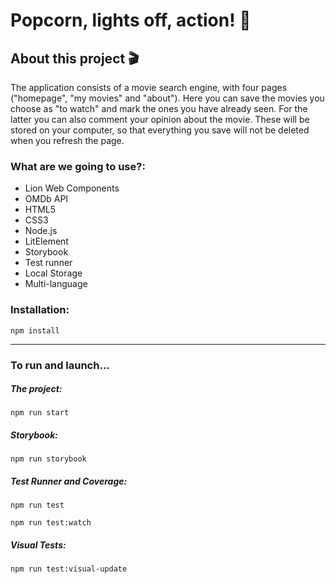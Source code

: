 # Popcorn, lights off, action! 🍿
## About this project 🎬

The application consists of a movie search engine, with four pages ("homepage", "my movies" and "about"). Here you can save the movies you choose as "to watch" and mark the ones you have already seen. For the latter you can also comment your opinion about the movie. These will be stored on your computer, so that everything you save will not be deleted when you refresh the page.

### What are we going to use?:
<ul>
  <li>Lion Web Components</li>
  <li>OMDb API</li>
  <li>HTML5</li>
  <li>CSS3</li>
  <li>Node.js</li>
  <li>LitElement</li>
  <li>Storybook</li>
  <li>Test runner</li>
  <li>Local Storage</li>
  <li>Multi-language</li>
</ul>

<h3>Installation:</h3>

    npm install

<hr>
<h3>To run and launch...</h3>
<h5>The project:</h5>

    npm run start

<h5>Storybook:</h5>

    npm run storybook

<h5>Test Runner and Coverage:</h5>

    npm run test

    npm run test:watch

<h5>Visual Tests:</h5>

    npm run test:visual-update